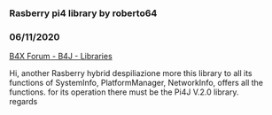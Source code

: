 ### Rasberry pi4 library by roberto64
### 06/11/2020
[B4X Forum - B4J - Libraries](https://www.b4x.com/android/forum/threads/118909/)

Hi, another Rasberry hybrid despiliazione more this library to all its functions of SystemInfo, PlatformManager, NetworkInfo, offers all the functions. for its operation there must be the Pi4J V.2.0 library.  
regards
